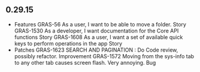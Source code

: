 ## 0.29.15

* Features
    GRAS-56 As a user, I want to be able to move a folder.	Story
    GRAS-1530 As a developer, I want documentation for the Core API functions	Story
    GRAS-1608 As a user, I want a set of available quick keys to perform operations in the app	Story
* Patches
    GRAS-1623 SEARCH AND PAGINATION : Do Code review, possibly refactor.	Improvement
    GRAS-1572 Moving from the sys-info tab to any other tab causes screen flash. Very annoying.	Bug
